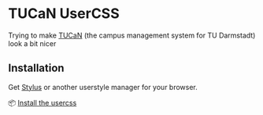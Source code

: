 # TUCaN UserCSS
Trying to make [TUCaN](https://www.tucan.tu-darmstadt.de) (the campus management system for TU Darmstadt) look a bit nicer

## Installation
Get [Stylus](https://add0n.com/stylus.html) or another userstyle manager for your browser.

📦 [Install the usercss](https://github.com/joachimschmidt557/tucan-usercss/raw/master/tucan.user.css)
